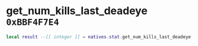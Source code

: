 # get_num_kills_last_deadeye `0xBBF4F7E4`

```lua
local result --[[ integer ]] = natives.stat.get_num_kills_last_deadeye()
```